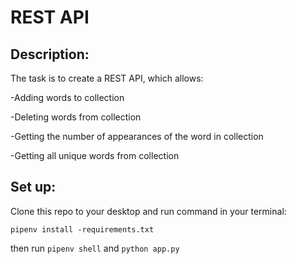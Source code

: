 REST API
============
## Description:

The task is to create a REST API, which allows:

-Adding words to collection

-Deleting words from collection

-Getting the number of appearances of the word in collection

-Getting all unique words from collection

## Set up:
Clone this repo to your desktop and run command in your terminal:
```
pipenv install -requirements.txt
```
then run `pipenv shell` and `python app.py` 

